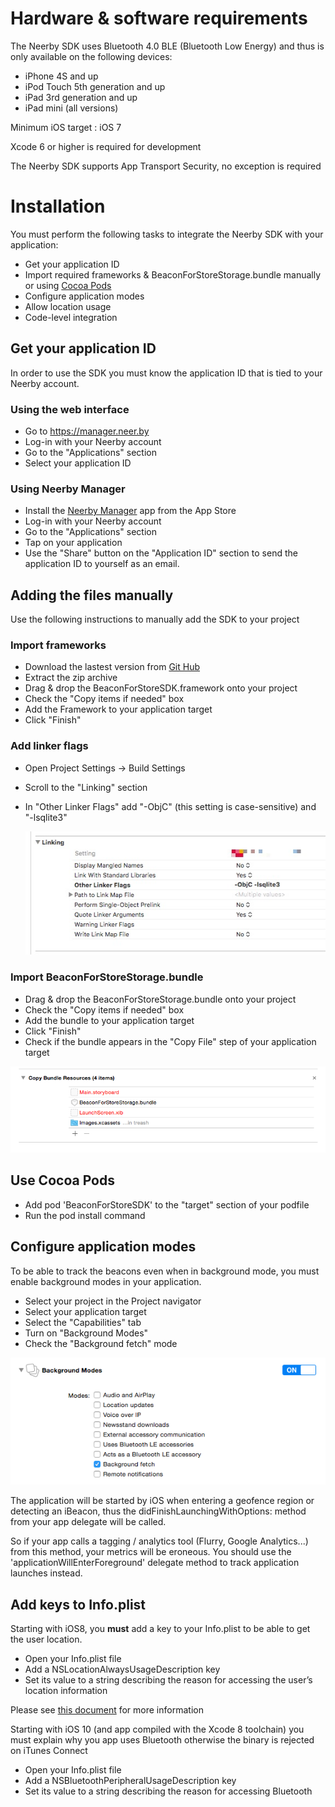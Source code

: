 
# Hardware & software requirements

 The Neerby SDK uses Bluetooth 4.0 BLE (Bluetooth Low Energy) and thus is only available on the following devices:
 
  * iPhone 4S and up
  * iPod Touch 5th generation and up
  * iPad 3rd generation and up
  * iPad mini (all versions)
  
  Minimum iOS target : iOS 7
  
  Xcode 6 or higher is required for development
  
  The Neerby SDK supports App Transport Security, no exception is required

# Installation

You must perform the following tasks to integrate the Neerby SDK with your application:

 * Get your application ID
 * Import required frameworks & BeaconForStoreStorage.bundle manually or using <a href="https://cocoapods.org">Cocoa Pods</a>
 * Configure application modes
 * Allow location usage
 * Code-level integration
 
## Get your application ID

In order to use the SDK you must know the application ID that is tied to your Neerby account. 

### Using the web interface

 * Go to <a href="https://manager.neer.by">https://manager.neer.by</A>
 * Log-in with your Neerby account
 * Go to the "Applications" section
 * Select your application ID

### Using Neerby Manager

 * Install the <a href="https://itunes.apple.com/fr/app/b4s-manager/id903400204?mt=8">Neerby Manager</a> app from the App Store
 * Log-in with your Neerby account
 * Go to the "Applications" section
 * Tap on your application
 * Use the "Share" button on the "Application ID" section to send the application ID to yourself as an email.

## Adding the files manually

Use the following instructions to manually add the SDK to your project

### Import frameworks

 * Download the lastest version from <a href="https://github.com/ezeeworld/B4S-iOS-SDK/releases">Git Hub</a>
 * Extract the zip archive
 * Drag & drop the BeaconForStoreSDK.framework onto your project
 * Check the "Copy items if needed" box
 * Add the Framework to your application target
 * Click "Finish"
 
### Add linker flags

 * Open Project Settings -> Build Settings
 * Scroll to the "Linking" section
 * In "Other Linker Flags" add "-ObjC" (this setting is case-sensitive) and "-lsqlite3"
 
     <img src="images/linkerFlags.jpg"/>

### Import BeaconForStoreStorage.bundle

 * Drag & drop the BeaconForStoreStorage.bundle onto your project
 * Check the "Copy items if needed" box
 * Add the bundle to your application target
 * Click "Finish"
 * Check if the bundle appears in the "Copy File" step of your application target
 
<img src="images/copyBundleResources.png"/>

## Use Cocoa Pods

 * Add   pod 'BeaconForStoreSDK' to the "target" section of your podfile
 * Run the pod install command

## Configure application modes

To be able to track the beacons even when in background mode, you must enable background modes in your application.

 * Select your project in the Project navigator
 * Select your application target
 * Select the "Capabilities" tab
 * Turn on "Background Modes"
 * Check the "Background fetch" mode
 
 <img src="images/backgroundmodes.png"/>
 
 The application will be started by iOS when entering a geofence region or detecting an iBeacon, thus the didFinishLaunchingWithOptions: method from your app delegate will be called.

 So if your app calls a tagging / analytics tool (Flurry, Google Analytics...) from this method, your metrics will be eroneous. You should use the  'applicationWillEnterForeground' delegate method to track application launches instead.
 
## Add keys to Info.plist

Starting with iOS8, you **must** add a key to your Info.plist to be able to get the user location.

 * Open your Info.plist file
 * Add a NSLocationAlwaysUsageDescription key
 * Set its value to a string describing the reason for accessing the user’s location information
 
Please see <a href="https://developer.apple.com/library/ios/documentation/General/Reference/InfoPlistKeyReference/Articles/CocoaKeys.html">this document</a> for more information

Starting with iOS 10 (and app compiled with the Xcode 8 toolchain) you must explain why you app uses Bluetooth otherwise the binary is rejected on iTunes Connect

 * Open your Info.plist file
 * Add a NSBluetoothPeripheralUsageDescription key
 * Set its value to a string describing the reason for accessing Bluetooth
